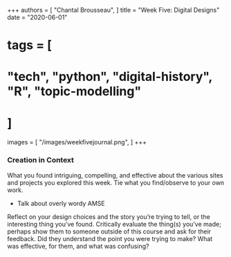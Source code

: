 +++
authors = [
    "Chantal Brousseau",
]
title = "Week Five: Digital Designs"
date = "2020-06-01"
# tags = [
#     "tech", "python", "digital-history", "R", "topic-modelling"
# ]
images = [
"/images/weekfivejournal.png",
]
+++



### Creation in Context

What you found intriguing, compelling, and effective about the various sites and projects you explored this week. Tie what you find/observe to your own work.
- Talk about overly wordy AMSE


 Reflect on your design choices and the story you’re trying to tell, or the interesting thing you’ve found. Critically evaluate the thing(s) you’ve made; perhaps show them to someone outside of this course and ask for their feedback. Did they understand the point you were trying to make? What was effective, for them, and what was confusing?
